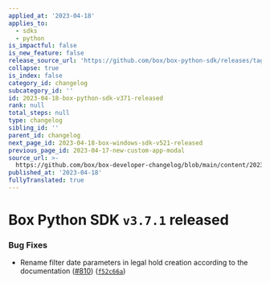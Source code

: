 ```yaml
---
applied_at: '2023-04-18'
applies_to:
  - sdks
  - python
is_impactful: false
is_new_feature: false
release_source_url: 'https://github.com/box/box-python-sdk/releases/tag/v3.7.1'
collapse: true
is_index: false
category_id: changelog
subcategory_id: ''
id: 2023-04-18-box-python-sdk-v371-released
rank: null
total_steps: null
type: changelog
sibling_id: ''
parent_id: changelog
next_page_id: 2023-04-18-box-windows-sdk-v521-released
previous_page_id: 2023-04-17-new-custom-app-modal
source_url: >-
  https://github.com/box/box-developer-changelog/blob/main/content/2023/04-18-box-python-sdk-v371-released.md
published_at: '2023-04-18'
fullyTranslated: true
---
```

# Box Python SDK `v3.7.1` released

### Bug Fixes

* Rename filter date parameters in legal hold creation according to the documentation ([#810][1]) ([`f52c66a`][2])

[1]: https://github.com/box/box-python-sdk/issues/810

[2]: https://github.com/box/box-python-sdk/commit/f52c66a8a8399a776493537f692460ace2995e40
